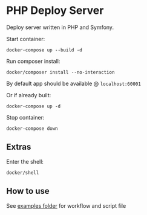 # PHP Deploy Server

Deploy server written in PHP and Symfony.

Start container:

```
docker-compose up --build -d
```

Run composer install:

```
docker/composer install --no-interaction
```

By default app should be available @ `localhost:60001`

Or if already built:

```
docker-compose up -d
```

Stop container:

```
docker-compose down
```

## Extras

Enter the shell:

```
docker/shell
```

## How to use

See [examples folder](https://github.com/knork-fork/php-deploy-server/tree/master/examples) for workflow and script file
